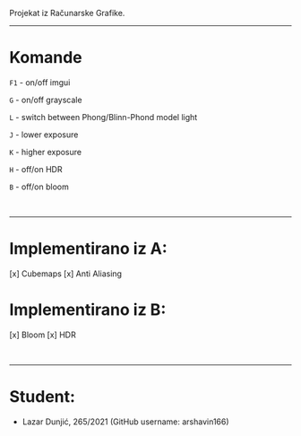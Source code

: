 Projekat iz Računarske Grafike.

---------------------
# Komande

`F1` - on/off imgui

`G`  - on/off grayscale

`L`  - switch between Phong/Blinn-Phond model light

`J` - lower exposure

`K` - higher exposure

`H` - off/on HDR

`B` - off/on bloom

<br>

---------------------

# Implementirano iz A:
[x] Cubemaps
[x] Anti Aliasing

# Implementirano iz B:
[x] Bloom
[x] HDR

<br>

------------------------
# Student:
* Lazar Dunjić, 265/2021 (GitHub username: arshavin166)
